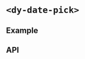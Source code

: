 # `<dy-date-pick>`

## Example

<gbp-example
  name="dy-date-pick"
  props='{"value": 1644475003294, "clearable": true, "@clear": "(evt) => evt.target.value = null", "@change": "(evt) => evt.target.value = evt.detail"}'
  src="https://jspm.dev/duoyun-ui/elements/date-pick"></gbp-example>

## API

<gbp-api src="/src/elements/date-pick.ts"></gbp-api>

